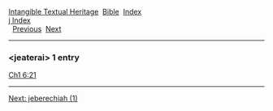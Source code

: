 [Intangible Textual Heritage](../../index)  [Bible](../index) 
[Index](index)   
[j Index](_j_)  
  [Previous](c06114)  [Next](c06116) 

------------------------------------------------------------------------

### &lt;jeaterai&gt; 1 entry

[Ch1 6:21](../kjv/ch1006.htm#021)  

------------------------------------------------------------------------

[Next: jeberechiah (1)](c06116)
